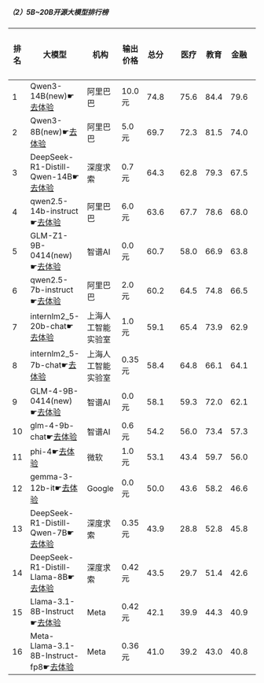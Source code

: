 ##### （2）5B~20B开源大模型排行榜
|排名|大模型|机构|输出价格|总分| |医疗|教育|金融|法律|行政公务|心理健康|推理与数学计算|语言与指令遵从|
|---|-----|---|-------|---|-|----|---|---|---|------|-------|-----------|------------|
|1|Qwen3-14B(new)☛[去体验](https://easyllm.site/static/modelcompare.html?type=open-source)|阿里巴巴|10.0元|74.8| |        75.6|84.4|79.6|62.2|        73.3|63.4|        82.1|78.6|
|2|Qwen3-8B(new)☛[去体验](https://easyllm.site/static/modelcompare.html?type=open-source)|阿里巴巴|5.0元|69.7| |        72.3|81.5|74.0|54.4|        53.3|65.8|        77.2|78.8|
|3|DeepSeek-R1-Distill-Qwen-14B☛[去体验](https://easyllm.site/static/modelcompare.html?type=open-source)|深度求索|0.7元|64.3| |        62.8|79.3|67.5|40.2|        66.5|55.6|        69.8|72.7|
|4|qwen2.5-14b-instruct☛[去体验](https://easyllm.site/static/modelcompare.html?type=open-source)|阿里巴巴|6.0元|63.6| |        67.7|78.6|68.0|45.4|        61.0|56.1|        59.1|73.0|
|5|GLM-Z1-9B-0414(new)☛[去体验](https://easyllm.site/static/modelcompare.html?type=open-source)|智谱AI|0.0元|60.7| |        58.0|66.9|63.8|31.5|        75.5|48.8|        71.5|69.6|
|6|qwen2.5-7b-instruct☛[去体验](https://easyllm.site/static/modelcompare.html?type=open-source)|阿里巴巴|2.0元|60.2| |        64.5|74.8|66.5|41.8|        53.0|56.0|        54.1|70.6|
|7|internlm2_5-20b-chat☛[去体验](https://easyllm.site/static/modelcompare.html?type=open-source)|上海人工智能实验室|1.0元|59.1| |        65.4|73.9|62.9|44.7|        53.5|52.7|        49.2|70.7|
|8|internlm2_5-7b-chat☛[去体验](https://easyllm.site/static/modelcompare.html?type=open-source)|上海人工智能实验室|0.35元|58.4| |        64.8|66.1|64.1|43.1|        55.5|51.0|        51.5|70.9|
|9|GLM-4-9B-0414(new)☛[去体验](https://easyllm.site/static/modelcompare.html?type=open-source)|智谱AI|0.0元|58.1| |        59.3|72.0|62.1|40.8|        53.5|49.2|        55.9|71.9|
|10|glm-4-9b-chat☛[去体验](https://easyllm.site/static/modelcompare.html?type=open-source)|智谱AI|0.6元|54.2| |        56.0|73.4|57.3|36.5|        52.0|47.1|        44.4|66.7|
|11|phi-4☛[去体验](https://easyllm.site/static/modelcompare.html?type=open-source)|微软|1.0元|53.1| |        43.4|59.7|56.0|24.9|        64.5|43.2|        66.0|67.2|
|12|gemma-3-12b-it☛[去体验](https://easyllm.site/static/modelcompare.html?type=open-source)|Google|0.0元|50.0| |        43.6|58.2|46.6|20.4|        59.0|41.1|        65.0|66.4|
|13|DeepSeek-R1-Distill-Qwen-7B☛[去体验](https://easyllm.site/static/modelcompare.html?type=open-source)|深度求索|0.35元|43.9| |        28.8|52.8|45.8|19.2|        54.0|30.4|        59.6|60.3|
|14|DeepSeek-R1-Distill-Llama-8B☛[去体验](https://easyllm.site/static/modelcompare.html?type=open-source)|深度求索|0.42元|43.5| |        29.7|51.4|42.6|20.3|        52.0|31.9|        57.7|62.7|
|15|Llama-3.1-8B-Instruct☛[去体验](https://easyllm.site/static/modelcompare.html?type=open-source)|Meta|0.42元|42.1| |        39.9|44.3|40.9|21.3|        43.0|37.2|        47.7|62.5|
|16|Meta-Llama-3.1-8B-Instruct-fp8☛[去体验](https://easyllm.site/static/modelcompare.html?type=open-source)|Meta|0.36元|41.0| |        39.2|43.0|40.8|19.5|        37.5|34.0|        50.9|63.3|
    
